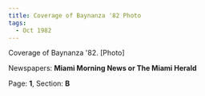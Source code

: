 ```yaml
---  
title: Coverage of Baynanza '82 Photo  
tags:  
  - Oct 1982  
---  
```

  
Coverage of Baynanza '82. [Photo]  
  
Newspapers: **Miami Morning News or The Miami Herald**  
  
Page: **1**, Section: **B** 
